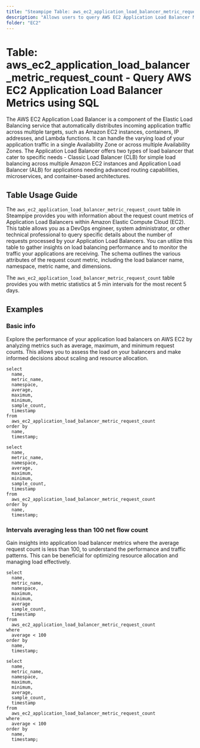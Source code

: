 ```yaml
---
title: "Steampipe Table: aws_ec2_application_load_balancer_metric_request_count - Query AWS EC2 Application Load Balancer Metrics using SQL"
description: "Allows users to query AWS EC2 Application Load Balancer Metrics, specifically the request count."
folder: "EC2"
---
```


# Table: aws_ec2_application_load_balancer_metric_request_count - Query AWS EC2 Application Load Balancer Metrics using SQL

The AWS EC2 Application Load Balancer is a component of the Elastic Load Balancing service that automatically distributes incoming application traffic across multiple targets, such as Amazon EC2 instances, containers, IP addresses, and Lambda functions. It can handle the varying load of your application traffic in a single Availability Zone or across multiple Availability Zones. The Application Load Balancer offers two types of load balancer that cater to specific needs - Classic Load Balancer (CLB) for simple load balancing across multiple Amazon EC2 instances and Application Load Balancer (ALB) for applications needing advanced routing capabilities, microservices, and container-based architectures.

## Table Usage Guide

The `aws_ec2_application_load_balancer_metric_request_count` table in Steampipe provides you with information about the request count metrics of Application Load Balancers within Amazon Elastic Compute Cloud (EC2). This table allows you as a DevOps engineer, system administrator, or other technical professional to query specific details about the number of requests processed by your Application Load Balancers. You can utilize this table to gather insights on load balancing performance and to monitor the traffic your applications are receiving. The schema outlines the various attributes of the request count metric, including the load balancer name, namespace, metric name, and dimensions.

The `aws_ec2_application_load_balancer_metric_request_count` table provides you with metric statistics at 5 min intervals for the most recent 5 days.

## Examples

### Basic info
Explore the performance of your application load balancers on AWS EC2 by analyzing metrics such as average, maximum, and minimum request counts. This allows you to assess the load on your balancers and make informed decisions about scaling and resource allocation.

```sql+postgres
select
  name,
  metric_name,
  namespace,
  average,
  maximum,
  minimum,
  sample_count,
  timestamp
from
  aws_ec2_application_load_balancer_metric_request_count
order by
  name,
  timestamp;
```

```sql+sqlite
select
  name,
  metric_name,
  namespace,
  average,
  maximum,
  minimum,
  sample_count,
  timestamp
from
  aws_ec2_application_load_balancer_metric_request_count
order by
  name,
  timestamp;
```

### Intervals averaging less than 100 net flow count
Gain insights into application load balancer metrics where the average request count is less than 100, to understand the performance and traffic patterns. This can be beneficial for optimizing resource allocation and managing load effectively.

```sql+postgres
select
  name,
  metric_name,
  namespace,
  maximum,
  minimum,
  average
  sample_count,
  timestamp
from
  aws_ec2_application_load_balancer_metric_request_count
where
  average < 100
order by
  name,
  timestamp;
```

```sql+sqlite
select
  name,
  metric_name,
  namespace,
  maximum,
  minimum,
  average,
  sample_count,
  timestamp
from
  aws_ec2_application_load_balancer_metric_request_count
where
  average < 100
order by
  name,
  timestamp;
```